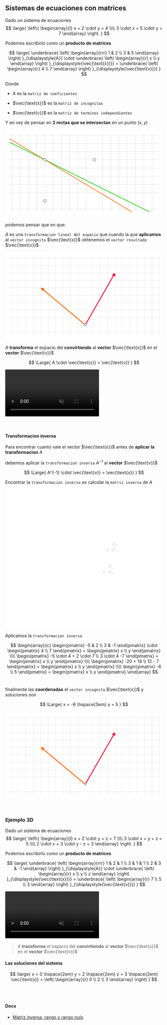 ## Sistemas de ecuaciones con matrices

Dado un sistema de ecuaciones
$$
\large{
    \left\{
        \begin{array}{l}
            x + 2 \cdot y = 4
            \\\\
            3 \cdot x + 5 \cdot y = 7
        \end{array}
    \right.
}
$$

Podemos escribirlo como un **producto de matrices**

$$
\large{
    \underbrace{
        \left(
            \begin{array}{rrr}
                1 & 2
                \\
                3 & 5
            \end{array}
        \right)
    }_{\displaystyle{A}}
    \cdot
    \underbrace{
        \left(
            \begin{array}{r}
                x \\ y
            \end{array}
        \right)
    }_{\displaystyle{\vec{\text{x}}}}
    =
    \underbrace{
        \left(
            \begin{array}{r}
                4 \\ 7
            \end{array}
        \right)
    }_{\displaystyle{\vec{\text{v}}}}
}
$$

Donde

- $A$ es la `matriz de coeficientes`
  
- $\vec{\text{x}}$ es la `matriz de incognitas`
  
- $\vec{\text{v}}$ es la `matriz de terminos independientes`

Y en vez de pensar en **2 rectas que se intersectan** en un punto $(x, y)$

![alt](./sistema-de-ecuaciones-como-rectas.lnkspace.svg)

podemos pensar que en que:

$A$ es una `transformacion lineal del espacio` que cuando la que **aplicamos** al `vector incognita` $\vec{\text{x}}$ obtenemos el `vector resultado` $\vec{\text{v}}$

![alt](./sistema-de-ecuaciones-como-vector.lnkspace.svg)

$A$ **transforma** el espacio del **convirtiendo** al **vector** $\vec{\text{x}}$ en el **vector** $\vec{\text{v}}$

$$
\Large{
    A \cdot \vec{\text{x}} = \vec{\text{v}}
}
$$

<video src="./transformacion-vectores.mp4" loop muted autoplay controls></video>

<br>

#### Transformacion inversa

Para encontrar cuanto vale el vector $\vec{\text{x}}$ antes de **aplicar la transformacion** $A$

debemos aplicar la `transformacion inversa` $A^{-1}$ al **vector** $\vec{\text{v}}$

$$
\Large{
    A^{-1} \cdot \vec{\text{v}} = \vec{\text{x}}
}
$$

Encontrar la `transformacion inversa` es calcular la `matriz inversa` de $A$

![alt](./matriz-inversa-1.lnkspace.svg)

Aplicamos la `transformacion inversa`

$$
\begin{array}{c}
    \begin{pmatrix}
        -5 & 2 \\ 3 & -1
    \end{pmatrix}
    \cdot 
    \begin{pmatrix}
        4 \\ 7
    \end{pmatrix}
    =
    \begin{pmatrix}
        x \\ y
    \end{pmatrix}
    \\\\
    \begin{pmatrix}
        -5 \cdot 4 + 2 \cdot 7 \\ 3 \cdot 4 -7
    \end{pmatrix}
    =
    \begin{pmatrix}
        x \\ y
    \end{pmatrix}
    \\\\
    \begin{pmatrix}
        -20 + 14 \\ 12 - 7
    \end{pmatrix}
    =
    \begin{pmatrix}
        x \\ y
    \end{pmatrix}
    \\\\
    \begin{pmatrix}
        -6 \\ 5
    \end{pmatrix}
    =
    \begin{pmatrix}
        x \\ y
    \end{pmatrix}
\end{array}
$$
<br>

finalmente las **coordenadas** el `vector incognita` $\vec{\text{x}}$ y soluciones son

$$
\Large{
    x = -6 \hspace{3em} y = 5
}
$$

![alt](./sistema-de-ecuaciones-como-vector-2.lnkspace.svg)


<br>

### Ejemplo 3D

Dado un sistema de ecuaciones
$$
\large{
    \left\{
        \begin{array}{l}
            x + 2 \cdot y + z = 7
            \\\\
            3 \cdot x + y + z = 5
            \\\\
            2 \cdot x + 3 \cdot y - z = 3
        \end{array}
    \right.
}
$$

Podemos escribirlo como un **producto de matrices**

$$
\large{
    \underbrace{
        \left(
            \begin{array}{rrr}
                1 & 2 & 1
                \\
                3 & 1 & 1
                \\
                2 & 3 & -1
            \end{array}
        \right)
    }_{\displaystyle{A}}
    \cdot
    \underbrace{
        \left(
            \begin{array}{r}
                x \\ y \\ z
            \end{array}
        \right)
    }_{\displaystyle{\vec{\text{x}}}}
    =
    \underbrace{
        \left(
            \begin{array}{r}
                7 \\ 5 \\ 3
            \end{array}
        \right)
    }_{\displaystyle{\vec{\text{v}}}}
}
$$

<video src="./transformacion-vectores-3d.mp4" loop muted autoplay controls></video>

> $A$ **transforma** el espacio del **convirtiendo** al **vector** $\vec{\text{x}}$ en el **vector** $\vec{\text{v}}$

#### Las soluciones del sistema

$$
\large{
    x = 0 \hspace{2em} y = 2 \hspace{2em} z = 3 \hspace{2em}
    \vec{\text{x}} = 
    \left(
        \begin{array}{r}
            0 \\ 2 \\ 3
        \end{array}
    \right)
}
$$

<br><br>

#### Docs

- [Matriz inversa, rango y rango nulo](https://www.youtube.com/watch?v=Xt_0OyLdQgI)
